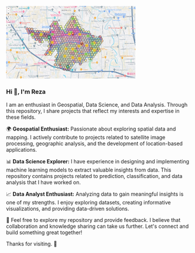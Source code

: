 <img src="https://raw.githubusercontent.com/mrezaabdillah/mrezaabdillah/main/image/dashboard.png" alt="background" width="70%">

### Hi 👋, I'm Reza
I am an enthusiast in Geospatial, Data Science, and Data Analysis. Through this repository, I share projects that reflect my interests and expertise in these fields.

🌍 **Geospatial Enthusiast:**
Passionate about exploring spatial data and mapping. I actively contribute to projects related to satellite image processing, geographic analysis, and the development of location-based applications.

📊 **Data Science Explorer:**
I have experience in designing and implementing machine learning models to extract valuable insights from data. This repository contains projects related to prediction, classification, and data analysis that I have worked on.

📈 **Data Analyst Enthusiast:**
Analyzing data to gain meaningful insights is one of my strengths. I enjoy exploring datasets, creating informative visualizations, and providing data-driven solutions.

🚀 Feel free to explore my repository and provide feedback. I believe that collaboration and knowledge sharing can take us further. Let's connect and build something great together!

Thanks for visiting. 🙌
